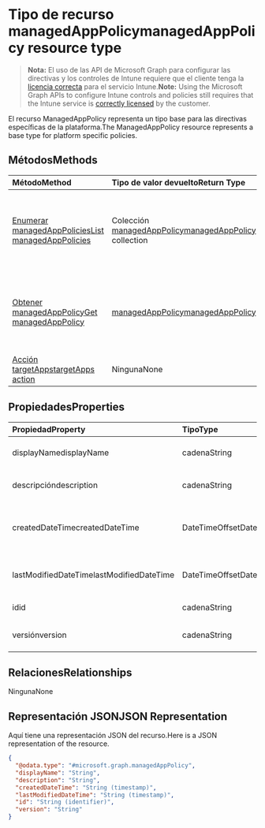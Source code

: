 # <a name="managedapppolicy-resource-type"></a><span data-ttu-id="f6f7a-101">Tipo de recurso managedAppPolicy</span><span class="sxs-lookup"><span data-stu-id="f6f7a-101">managedAppPolicy resource type</span></span>

> <span data-ttu-id="f6f7a-102">**Nota:** El uso de las API de Microsoft Graph para configurar las directivas y los controles de Intune requiere que el cliente tenga la [licencia correcta](https://go.microsoft.com/fwlink/?linkid=839381) para el servicio Intune.</span><span class="sxs-lookup"><span data-stu-id="f6f7a-102">**Note:** Using the Microsoft Graph APIs to configure Intune controls and policies still requires that the Intune service is [correctly licensed](https://go.microsoft.com/fwlink/?linkid=839381) by the customer.</span></span>

<span data-ttu-id="f6f7a-103">El recurso ManagedAppPolicy representa un tipo base para las directivas específicas de la plataforma.</span><span class="sxs-lookup"><span data-stu-id="f6f7a-103">The ManagedAppPolicy resource represents a base type for platform specific policies.</span></span>
## <a name="methods"></a><span data-ttu-id="f6f7a-104">Métodos</span><span class="sxs-lookup"><span data-stu-id="f6f7a-104">Methods</span></span>
|<span data-ttu-id="f6f7a-105">Método</span><span class="sxs-lookup"><span data-stu-id="f6f7a-105">Method</span></span>|<span data-ttu-id="f6f7a-106">Tipo de valor devuelto</span><span class="sxs-lookup"><span data-stu-id="f6f7a-106">Return Type</span></span>|<span data-ttu-id="f6f7a-107">Descripción</span><span class="sxs-lookup"><span data-stu-id="f6f7a-107">Description</span></span>|
|:---|:---|:---|
|[<span data-ttu-id="f6f7a-108">Enumerar managedAppPolicies</span><span class="sxs-lookup"><span data-stu-id="f6f7a-108">List managedAppPolicies</span></span>](../api/intune_mam_managedapppolicy_list.md)|<span data-ttu-id="f6f7a-109">Colección [managedAppPolicy](../resources/intune_mam_managedapppolicy.md)</span><span class="sxs-lookup"><span data-stu-id="f6f7a-109">[managedAppPolicy](../resources/intune_mam_managedapppolicy.md) collection</span></span>|<span data-ttu-id="f6f7a-110">Enumere las propiedades y las relaciones de los objetos [managedAppPolicy](../resources/intune_mam_managedapppolicy.md).</span><span class="sxs-lookup"><span data-stu-id="f6f7a-110">List properties and relationships of the [managedAppPolicy](../resources/intune_mam_managedapppolicy.md) objects.</span></span>|
|[<span data-ttu-id="f6f7a-111">Obtener managedAppPolicy</span><span class="sxs-lookup"><span data-stu-id="f6f7a-111">Get managedAppPolicy</span></span>](../api/intune_mam_managedapppolicy_get.md)|[<span data-ttu-id="f6f7a-112">managedAppPolicy</span><span class="sxs-lookup"><span data-stu-id="f6f7a-112">managedAppPolicy</span></span>](../resources/intune_mam_managedapppolicy.md)|<span data-ttu-id="f6f7a-113">Incluya en una lista las propiedades y las relaciones de los objetos [managedAppPolicy](../resources/intune_mam_managedapppolicy.md).</span><span class="sxs-lookup"><span data-stu-id="f6f7a-113">Read properties and relationships of [plannerTaskDetails](../resources/intune_mam_managedapppolicy.md) object.</span></span>|
|[<span data-ttu-id="f6f7a-114">Acción targetApps</span><span class="sxs-lookup"><span data-stu-id="f6f7a-114">targetApps action</span></span>](../api/intune_mam_managedapppolicy_targetapps.md)|<span data-ttu-id="f6f7a-115">Ninguna</span><span class="sxs-lookup"><span data-stu-id="f6f7a-115">None</span></span>|<span data-ttu-id="f6f7a-116">Todavía no documentado</span><span class="sxs-lookup"><span data-stu-id="f6f7a-116">Not yet documented</span></span>|

## <a name="properties"></a><span data-ttu-id="f6f7a-117">Propiedades</span><span class="sxs-lookup"><span data-stu-id="f6f7a-117">Properties</span></span>
|<span data-ttu-id="f6f7a-118">Propiedad</span><span class="sxs-lookup"><span data-stu-id="f6f7a-118">Property</span></span>|<span data-ttu-id="f6f7a-119">Tipo</span><span class="sxs-lookup"><span data-stu-id="f6f7a-119">Type</span></span>|<span data-ttu-id="f6f7a-120">Descripción</span><span class="sxs-lookup"><span data-stu-id="f6f7a-120">Description</span></span>|
|:---|:---|:---|
|<span data-ttu-id="f6f7a-121">displayName</span><span class="sxs-lookup"><span data-stu-id="f6f7a-121">displayName</span></span>|<span data-ttu-id="f6f7a-122">cadena</span><span class="sxs-lookup"><span data-stu-id="f6f7a-122">String</span></span>|<span data-ttu-id="f6f7a-123">Nombre para mostrar de la directiva.</span><span class="sxs-lookup"><span data-stu-id="f6f7a-123">Policy display name.</span></span>|
|<span data-ttu-id="f6f7a-124">descripción</span><span class="sxs-lookup"><span data-stu-id="f6f7a-124">description</span></span>|<span data-ttu-id="f6f7a-125">cadena</span><span class="sxs-lookup"><span data-stu-id="f6f7a-125">String</span></span>|<span data-ttu-id="f6f7a-126">La descripción de la directiva.</span><span class="sxs-lookup"><span data-stu-id="f6f7a-126">The policy's description.</span></span>|
|<span data-ttu-id="f6f7a-127">createdDateTime</span><span class="sxs-lookup"><span data-stu-id="f6f7a-127">createdDateTime</span></span>|<span data-ttu-id="f6f7a-128">DateTimeOffset</span><span class="sxs-lookup"><span data-stu-id="f6f7a-128">DateTimeOffset</span></span>|<span data-ttu-id="f6f7a-129">La fecha y la hora de creación de la directiva.</span><span class="sxs-lookup"><span data-stu-id="f6f7a-129">The date and time when the page was created.</span></span>|
|<span data-ttu-id="f6f7a-130">lastModifiedDateTime</span><span class="sxs-lookup"><span data-stu-id="f6f7a-130">lastModifiedDateTime</span></span>|<span data-ttu-id="f6f7a-131">DateTimeOffset</span><span class="sxs-lookup"><span data-stu-id="f6f7a-131">DateTimeOffset</span></span>|<span data-ttu-id="f6f7a-132">Última vez que se modificó la directiva.</span><span class="sxs-lookup"><span data-stu-id="f6f7a-132">Last time the policy was modified.</span></span>|
|<span data-ttu-id="f6f7a-133">id</span><span class="sxs-lookup"><span data-stu-id="f6f7a-133">id</span></span>|<span data-ttu-id="f6f7a-134">cadena</span><span class="sxs-lookup"><span data-stu-id="f6f7a-134">String</span></span>|<span data-ttu-id="f6f7a-135">Clave de la entidad.</span><span class="sxs-lookup"><span data-stu-id="f6f7a-135">Key of the setting.</span></span>|
|<span data-ttu-id="f6f7a-136">versión</span><span class="sxs-lookup"><span data-stu-id="f6f7a-136">version</span></span>|<span data-ttu-id="f6f7a-137">cadena</span><span class="sxs-lookup"><span data-stu-id="f6f7a-137">String</span></span>|<span data-ttu-id="f6f7a-138">Versión de la entidad.</span><span class="sxs-lookup"><span data-stu-id="f6f7a-138">Version of the entity.</span></span>|

## <a name="relationships"></a><span data-ttu-id="f6f7a-139">Relaciones</span><span class="sxs-lookup"><span data-stu-id="f6f7a-139">Relationships</span></span>
<span data-ttu-id="f6f7a-140">Ninguna</span><span class="sxs-lookup"><span data-stu-id="f6f7a-140">None</span></span>
## <a name="json-representation"></a><span data-ttu-id="f6f7a-141">Representación JSON</span><span class="sxs-lookup"><span data-stu-id="f6f7a-141">JSON Representation</span></span>
<span data-ttu-id="f6f7a-142">Aquí tiene una representación JSON del recurso.</span><span class="sxs-lookup"><span data-stu-id="f6f7a-142">Here is a JSON representation of the resource.</span></span>
<!-- {
  "blockType": "resource",
  "keyProperty": "id",
  "@odata.type": "microsoft.graph.managedAppPolicy"
}
-->
``` json
{
  "@odata.type": "#microsoft.graph.managedAppPolicy",
  "displayName": "String",
  "description": "String",
  "createdDateTime": "String (timestamp)",
  "lastModifiedDateTime": "String (timestamp)",
  "id": "String (identifier)",
  "version": "String"
}
```



